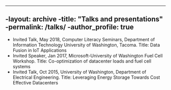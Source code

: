 ----
-layout: archive
-title: "Talks and presentations"
-permalink: /talks/
-author_profile: true
----

  * Invited Talk,  May 2018, Computer Literacy Seminars, Department of Information Technology University of Washington, Tacoma. Title: Data Fusion in IoT Applications 
  * Invited Speaker, Jan 2017, Microsoft-University of Washington Fuel Cell Workshop. Title: Co-optimization of datacenter loads and fuel cell systems
  * Invited Talk, Oct 2015, University of Washington, Department of Electrical Engineering. Title: Leveraging Energy Storage Towards Cost Effective Datacenters



